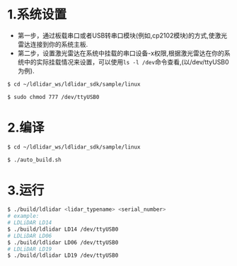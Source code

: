 # 1.系统设置

- 第一步，通过板载串口或者USB转串口模块(例如,cp2102模块)的方式,使激光雷达连接到你的系统主板.
- 第二步，设置激光雷达在系统中挂载的串口设备-x权限,根据激光雷达在你的系统中的实际挂载情况来设置，可以使用`ls -l /dev`命令查看,(以/dev/ttyUSB0为例).

``` bash
$ cd ~/ldlidar_ws/ldlidar_sdk/sample/linux

$ sudo chmod 777 /dev/ttyUSB0
```

# 2.编译

```bash
$ cd ~/ldlidar_ws/ldlidar_sdk/sample/linux

$ ./auto_build.sh
```

# 3.运行
``` bash
$ ./build/ldlidar <lidar_typename> <serial_number>
# example:
# LDLiDAR LD14 
$ ./build/ldlidar LD14 /dev/ttyUSB0
# LDLiDAR LD06
$ ./build/ldlidar LD06 /dev/ttyUSB0
# LDLiDAR LD19
$ ./build/ldlidar LD19 /dev/ttyUSB0
```